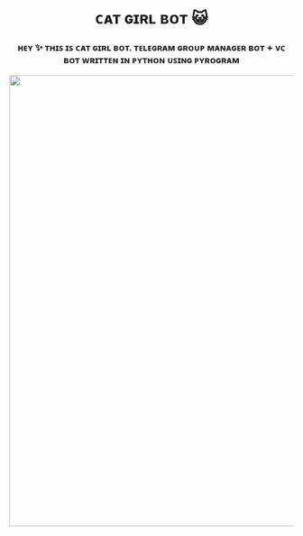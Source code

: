 <h1 align="center"> 
     ᴄᴀᴛ ɢɪʀʟ ʙᴏᴛ 😺
</h1>
 <h3 align="center"> 
    ʜᴇʏ ✨ ᴛʜɪꜱ ɪꜱ ᴄᴀᴛ ɢɪʀʟ ʙᴏᴛ. ᴛᴇʟᴇɢʀᴀᴍ ɢʀᴏᴜᴘ ᴍᴀɴᴀɢᴇʀ ʙᴏᴛ + ᴠᴄ ʙᴏᴛ ᴡʀɪᴛᴛᴇɴ ɪɴ ᴘʏᴛʜᴏɴ ᴜꜱɪɴɢ ᴘʏʀᴏɢʀᴀᴍ
</h3>
<p align="center"><a href="https://github.com/RishBropromax/Cat-Girl-Bot"><img src="https://telegra.ph/file/e92d6e9307c341661a50a.jpg"width="600" height="800"</a></p>
 

